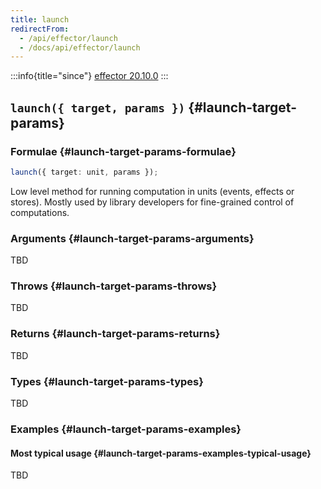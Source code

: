 ```yaml
---
title: launch
redirectFrom:
  - /api/effector/launch
  - /docs/api/effector/launch
---
```


:::info{title="since"}
[effector 20.10.0](https://changelog.effector.dev/#effector-20-10-0)
:::

## `launch({ target, params })` {#launch-target-params}

### Formulae {#launch-target-params-formulae}

```ts
launch({ target: unit, params });
```

Low level method for running computation in units (events, effects or stores). Mostly used by library developers for fine-grained control of computations.

### Arguments {#launch-target-params-arguments}

TBD

### Throws {#launch-target-params-throws}

TBD

### Returns {#launch-target-params-returns}

TBD

### Types {#launch-target-params-types}

TBD

### Examples {#launch-target-params-examples}

#### Most typical usage {#launch-target-params-examples-typical-usage}

TBD
